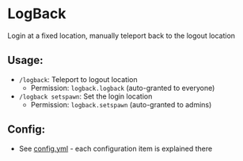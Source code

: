 # LogBack
Login at a fixed location, manually teleport back to the logout location
## Usage:
- `/logback`: Teleport to logout location
  - Permission: `logback.logback` (auto-granted to everyone)
- `/logback setspawn`: Set the login location
  - Permission: `logback.setspawn` (auto-granted to admins)
## Config:
- See [config.yml](https://github.com/MSUPlugins/LogBack/blob/main/src/main/resources/config.yml) - each configuration item is explained there
